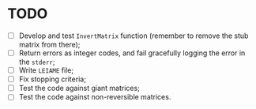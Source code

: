 # TODO

- [ ] Develop and test `InvertMatrix` function (remember to remove the stub matrix from there);
- [ ] Return errors as integer codes, and fail gracefully logging the error in the `stderr`;
- [ ] Write `LEIAME` file;
- [ ] Fix stopping criteria;
- [ ] Test the code against giant matrices;
- [ ] Test the code against non-reversible matrices.